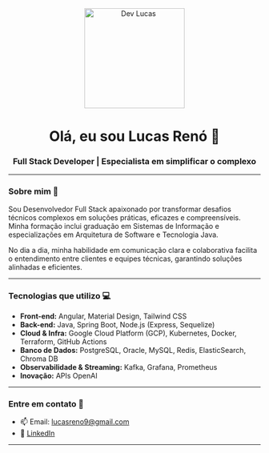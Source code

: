 <div align="center">
  <img src="https://user-images.githubusercontent.com/62509668/139310543-657db66d-86ab-4e93-a470-4a96c5813e75.gif" width="200" alt="Dev Lucas">
  <h1>Olá, eu sou Lucas Renó 👋</h1>
  <h3>Full Stack Developer | Especialista em simplificar o complexo</h3>
</div>

---

### Sobre mim 🚀

Sou Desenvolvedor Full Stack apaixonado por transformar desafios técnicos complexos em soluções práticas, eficazes e compreensíveis. Minha formação inclui graduação em Sistemas de Informação e especializações em Arquitetura de Software e Tecnologia Java.

No dia a dia, minha habilidade em comunicação clara e colaborativa facilita o entendimento entre clientes e equipes técnicas, garantindo soluções alinhadas e eficientes.

---

### Tecnologias que utilizo 💻

- **Front-end:** Angular, Material Design, Tailwind CSS
- **Back-end:** Java, Spring Boot, Node.js (Express, Sequelize)
- **Cloud & Infra:** Google Cloud Platform (GCP), Kubernetes, Docker, Terraform, GitHub Actions
- **Banco de Dados:** PostgreSQL, Oracle, MySQL, Redis, ElasticSearch, Chroma DB
- **Observabilidade & Streaming:** Kafka, Grafana, Prometheus
- **Inovação:** APIs OpenAI

---

### Entre em contato 💬

- 📫 Email: [lucasreno9@gmail.com](mailto:lucasreno9@gmail.com)
- 🔗 [LinkedIn](https://www.linkedin.com/in/lucasreno)

---

